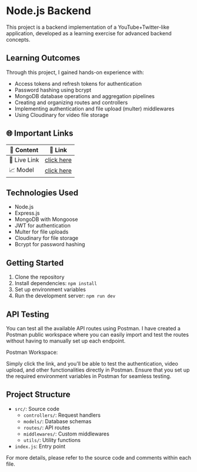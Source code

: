 # Node.js Backend

This project is a backend implementation of a YouTube+Twitter-like application, developed as a learning exercise for advanced backend concepts.

## Learning Outcomes

Through this project, I gained hands-on experience with:

- Access tokens and refresh tokens for authentication
- Password hashing using bcrypt
- MongoDB database operations and aggregation pipelines
- Creating and organizing routes and controllers
- Implementing authentication and file upload (multer) middlewares
- Using Cloudinary for video file storage


## 🌐 Important Links

| 📄 Content               | 🔗 Link                                                                 |
| -------------------------|------------------------------------------------------------------------|
| 🔴 Live Link             | [click here]()                          |
| 📈 Model                 | [click here]() |

## Technologies Used

- Node.js
- Express.js
- MongoDB with Mongoose
- JWT for authentication
- Multer for file uploads
- Cloudinary for file storage
- Bcrypt for password hashing

## Getting Started

1. Clone the repository
2. Install dependencies: `npm install`
3. Set up environment variables
4. Run the development server: `npm run dev`

## API Testing

You can test all the available API routes using Postman. I have created a Postman public workspace where you can easily import and test the routes without having to manually set up each endpoint.

Postman Workspace: 

Simply click the link, and you'll be able to test the authentication, video upload, and other functionalities directly in Postman. Ensure that you set up the required environment variables in Postman for seamless testing.

## Project Structure

- `src/`: Source code
  - `controllers/`: Request handlers
  - `models/`: Database schemas
  - `routes/`: API routes
  - `middlewares/`: Custom middlewares
  - `utils/`: Utility functions
- `index.js`: Entry point

For more details, please refer to the source code and comments within each file.
